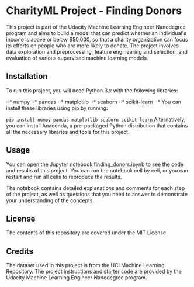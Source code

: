 # CharityML Project - Finding Donors
This project is part of the Udacity Machine Learning Engineer Nanodegree program and aims to build a model that can predict whether an individual's income is above or below $50,000, so that a charity organization can focus its efforts on people who are more likely to donate. The project involves data exploration and preprocessing, feature engineering and selection, and evaluation of various supervised machine learning models.

## Installation
To run this project, you will need Python 3.x with the following libraries:

⋅⋅* numpy
⋅⋅* pandas
⋅⋅* matplotlib
⋅⋅* seaborn
⋅⋅* scikit-learn
⋅⋅* You can install these libraries using pip by running:

```pip install numpy pandas matplotlib seaborn scikit-learn```
Alternatively, you can install Anaconda, a pre-packaged Python distribution that contains all the necessary libraries and tools for this project.

## Usage
You can open the Jupyter notebook finding_donors.ipynb to see the code and results of this project. You can run the notebook cell by cell, or you can restart and run all cells to reproduce the results.

The notebook contains detailed explanations and comments for each step of the project, as well as questions that you need to answer to demonstrate your understanding of the concepts.

## License
The contents of this repository are covered under the MIT License.

## Credits
The dataset used in this project is from the UCI Machine Learning Repository. The project instructions and starter code are provided by the Udacity Machine Learning Engineer Nanodegree program.

